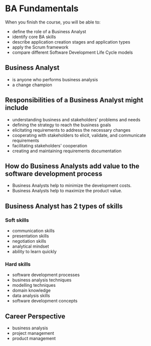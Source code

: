 # BA Fundamentals

When you finish the course, you will be able to:

- define the role of a Business Analyst
- identify core BA skills
- describe application creation stages and application types
- apply the Scrum framework
- compare different Software Development Life Cycle models

## Business Analyst

- is anyone who performs business analysis
- a change champion

## Responsibilities of a Business Analyst might include

- understanding business and stakeholders' problems and needs
- defining the strategy to reach the business goals
- elicitating requirements to address the necessary changes
- cooperating with stakeholders to elicit, validate, and communicate requirements
- facilitating stakeholders' cooperation
- creating and maintaining requirements documentation

## How do Business Analysts add value to the software development process

- Business Analysts help to minimize the development costs.
- Business Analysts help to maximize the product value.

## Business Analyst has 2 types of skills

### Soft skills

- communication skills
- presentation skills
- negotiation skills
- analytical mindset
- ability to learn quickly

### Hard skills

- software development processes
- business analysis techniques
- modelling techniques
- domain knowledge
- data analysis skills
- software development concepts

## Career Perspective

- business analysis
- project management
- product management
